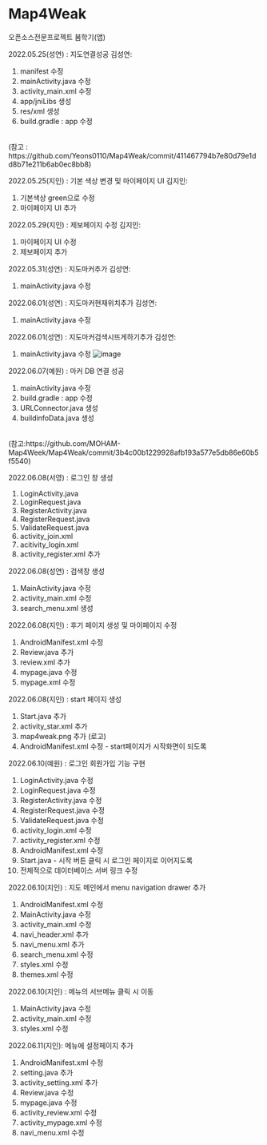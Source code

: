 # Map4Weak
오픈소스전문프로젝트 봄학기(앱)


2022.05.25(성연) :  지도연결성공
김성연:

1. manifest 수정
2. mainActivity.java 수정
3. activity_main.xml 수정
4. app/jniLibs 생성
5. res/xml 생성
6. build.gradle : app 수정 
<br>
(참고 : https://github.com/Yeons0110/Map4Weak/commit/411467794b7e80d79e1dd8b71e211b6ab0ec8bb8)

2022.05.25(지인) : 기본 색상 변경 및 마이페이지 UI
김지인:

1. 기본색상 green으로 수정
2. 마이페이지 UI 추가


2022.05.29(지인) : 제보페이지 수정
김지인:

1. 마이페이지 UI 수정
2. 제보페이지 추가


2022.05.31(성연) :  지도마커추가
김성연:

1. mainActivity.java 수정


2022.06.01(성연) :  지도마커현재위치추가
김성연:

1. mainActivity.java 수정

2022.06.01(성연) :  지도마커검색시뜨게하기추가
김성연:

1. mainActivity.java 수정
       ![image](https://user-images.githubusercontent.com/74572293/171294869-8e406d8f-f78d-48b6-84e4-84938aa3deac.png)


2022.06.07(예원) : 마커 DB 연결 성공
1. mainActivity.java 수정
2. build.gradle : app 수정
3. URLConnector.java 생성
4. buildinfoData.java 생성 
<br>
(참고:https://github.com/MOHAM-Map4Week/Map4Weak/commit/3b4c00b1229928afb193a577e5db86e60b5f5540)


2022.06.08(서영) : 로그인 창 생성
1. LoginActivity.java
2. LoginRequest.java
3. RegisterActivity.java
4. RegisterRequest.java
5. ValidateRequest.java
6. activity_join.xml
7. acitivity_login.xml
8. activity_register.xml
추가

2022.06.08(성연) : 검색창 생성
1. MainActivity.java 수정
2. activity_main.xml 수정
3. search_menu.xml 생성

2022.06.08(지인) : 후기 페이지 생성 및 마이페이지 수정
1. AndroidManifest.xml 수정
2. Review.java 추가
3. review.xml 추가
4. mypage.java 수정
5. mypage.xml 수정

2022.06.08(지인) : start 페이지 생성
1. Start.java 추가
2. activity_star.xml 추가
3. map4weak.png 추가 (로고)
4. AndroidManifest.xml 수정 - start페이지가 시작화면이 되도록


2022.06.10(예원) : 로그인 회원가입 기능 구현
1. LoginActivity.java 수정
2. LoginRequest.java 수정
3. RegisterActivity.java 수정
4. RegisterRequest.java 수정
5. ValidateRequest.java 수정
6. activity_login.xml 수정
7. activity_register.xml 수정
8. AndroidManifest.xml 수정
9. Start.java - 시작 버튼 클릭 시 로그인 페이지로 이어지도록
10. 전체적으로 데이터베이스 서버 링크 수정

2022.06.10(지인) : 지도 메인에서 menu navigation drawer 추가
1. AndroidManifest.xml 수정
2. MainActivity.java 수정 
3. activity_main.xml 수정
4. navi_header.xml 추가
5. navi_menu.xml 추가
6. search_menu.xml 수정
7. styles.xml 수정
8. themes.xml 수정

2022.06.10(지인) : 메뉴의 서브메뉴 클릭 시 이동
1. MainActivity.java 수정 
2. activity_main.xml 수정
3. styles.xml 수정


2022.06.11(지인): 메뉴에 설정페이지 추가
1. AndroidManifest.xml 수정
2. setting.java 추가
3. activity_setting.xml 추가
4. Review.java 수정
5. mypage.java 수정
6. activity_review.xml 수정
7. activity_mypage.xml 수정
8. navi_menu.xml 수정
